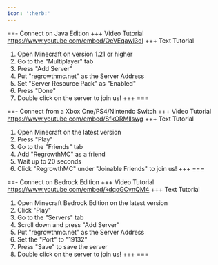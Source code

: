 ```yaml
---
icon: ':herb:'
---
```


==- Connect on Java Edition
+++ Video Tutorial
https://www.youtube.com/embed/OeVEqawl3dI
+++ Text Tutorial
1. Open Minecraft on version 1.21 or higher
2. Go to the "Multiplayer" tab
3. Press "Add Server"
4. Put "regrowthmc.net" as the Server Address
5. Set "Server Resource Pack" as "Enabled"
6. Press "Done"
7. Double click on the server to join us!
+++
===

==- Connect from a Xbox One/PS4/Nintendo Switch
+++ Video Tutorial
https://www.youtube.com/embed/SfkORMllswg
+++ Text Tutorial
1. Open Minecraft on the latest version
2. Press "Play"
3. Go to the "Friends" tab
4. Add "RegrowthMC" as a friend
5. Wait up to 20 seconds
6. Click "RegrowthMC" under "Joinable Friends" to join us!
+++
===

==- Connect on Bedrock Edition
+++ Video Tutorial
https://www.youtube.com/embed/kdqoGCynQM4
+++ Text Tutorial
1. Open Minecraft Bedrock Edition on the latest version
2. Click "Play"
3. Go to the "Servers" tab
4. Scroll down and press "Add Server"
5. Put "regrowthmc.net" as the Server Address
6. Set the "Port" to "19132"
7. Press "Save" to save the server
8. Double click on the server to join us!
+++
===
